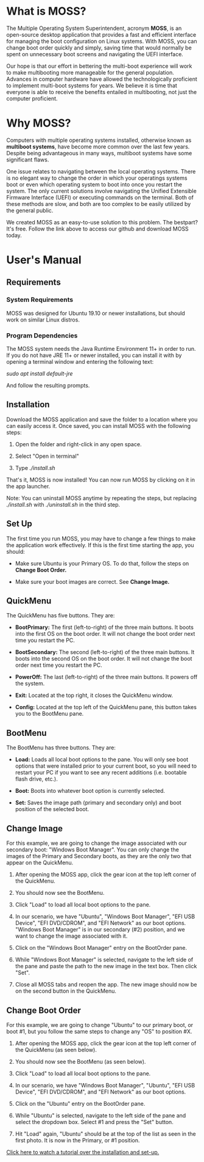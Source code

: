 
What is MOSS?
=================
The Multiple Operating System Superintendent, acronym **MOSS**, is an open-source 
desktop application that provides
a fast and efficient interface for managing the boot configuration on Linux systems. With
MOSS, you can change boot order quickly and simply, saving time that
would normally be spent on unnecessary boot screens and navigating the
UEFI interface.

Our hope is that our effort in bettering the multi-boot experience will
work to make multibooting more manageable for the general population.
Advances in computer hardware have allowed the technologically
proficient to implement multi-boot systems for years. We believe it is
time that everyone is able to receive the benefits entailed in
multibooting, not just the computer proficient.

Why MOSS?
=================

Computers with multiple operating systems installed, otherwise known as
**multiboot systems**, have become more common over the last few years.
Despite being advantageous in many ways, multiboot systems have some
significant flaws.

One issue relates to navigating between the local operating systems.
There is no elegant way to change the order in which your operatings
systems boot or even which operating system to boot into once you
restart the system. The only current solutions involve navigating the
Unified Extensible Firmware Interface (UEFI) or executing commands on
the terminal. Both of these methods are slow, and both are too complex
to be easily utilized by the general public.

We created MOSS as an easy-to-use solution to this problem. The bestpart? It's free. 
Follow the link above to access our github and download MOSS today. 


User's Manual
=============

Requirements
------------

### System Requirements

MOSS was designed for Ubuntu 19.10 or newer installations, but should
work on similar Linux distros.

### Program Dependencies

The MOSS system needs the Java Runtime Environment 11+ in order to run.
If you do not have JRE 11+ or newer installed, you can install it with
by opening a terminal window and entering the following text:

*sudo apt install default-jre*

And follow the resulting prompts.

Installation
------------

Download the MOSS application and save the folder to a location where
you can easily access it. Once saved, you can install MOSS with the
following steps:

1.  Open the folder and right-click in any open space.

2.  Select "Open in terminal"

3.  Type *./install.sh*

That's it, MOSS is now installed! You can now run MOSS by clicking on it
in the app launcher.

Note: You can uninstall MOSS anytime by repeating the steps, but
replacing *./install.sh* with *./uninstall.sh* in the third step.

Set Up
------

The first time you run MOSS, you may have to change a few things to make
the application work effectively. If this is the first time starting the
app, you should:

-   Make sure Ubuntu is your Primary OS. To do that, follow the steps on
    **Change Boot Order.**

-   Make sure your boot images are correct. See **Change Image.**

QuickMenu
---------

The QuickMenu has five buttons. They are:

-   **BootPrimary:** The first (left-to-right) of the three main
    buttons. It boots into the first OS on the boot order. It will not
    change the boot order next time you restart the PC.

-   **BootSecondary:** The second (left-to-right) of the three main
    buttons. It boots into the second OS on the boot order. It will
    not change the boot order next time you restart the PC.

-   **PowerOff:** The last (left-to-right) of the three main buttons. It
    powers off the system.

-   **Exit:** Located at the top right, it closes the QuickMenu window.

-   **Config:** Located at the top left of the QuickMenu pane, this
    button takes you to the BootMenu pane.

BootMenu
--------

The BootMenu has three buttons. They are:

-   **Load:** Loads all local boot options to the pane. You will only
    see boot options that were installed prior to your current boot,
    so you will need to restart your PC if you want to see any recent
    additions (i.e. bootable flash drive, etc.).

-   **Boot:** Boots into whatever boot option is currently selected.

-   **Set:** Saves the image path (primary and secondary only) and boot
    position of the selected boot.

Change Image
------------

For this example, we are going to change the image associated with our
secondary boot: "Windows Boot Manager". You can only change the images
of the Primary and Secondary boots, as they are the only two that appear
on the QuickMenu.

1.  After opening the MOSS app, click the gear icon at the top left
    corner of the QuickMenu.

2.  You should now see the BootMenu.

3.  Click "Load" to load all local boot options to the pane.

4.  In our scenario, we have "Ubuntu", "Windows Boot Manager", "EFI USB
    Device", "EFI DVD/CDROM", and "EFI Network" as our boot options.
    "Windows Boot Manager" is in our secondary (\#2) position, and we
    want to change the image associated with it.

5.  Click on the "Windows Boot Manager" entry on the BootOrder pane.

6.  While "Windows Boot Manager" is selected, navigate to the left side
    of the pane and paste the path to the new image in the text box.
    Then click "Set".

7.  Close all MOSS tabs and reopen the app. The new image should now be
    on the second button in the QuickMenu.

Change Boot Order
-----------------

For this example, we are going to change "Ubuntu" to our primary boot,
or boot \#1, but you follow the same steps to change any "OS" to
position \#X.

1.  After opening the MOSS app, click the gear icon at the top left
    corner of the QuickMenu (as seen below).

2.  You should now see the BootMenu (as seen below).

3.  Click "Load" to load all local boot options to the pane.

4.  In our scenario, we have "Windows Boot Manager", "Ubuntu", "EFI USB
    Device", "EFI DVD/CDROM", and "EFI Network" as our boot options.

5.  Click on the "Ubuntu" entry on the BootOrder pane.

6.  While "Ubuntu" is selected, navigate to the left side of the pane
    and select the dropdown box. Select \#1 and press the "Set"
    button.

7.  Hit "Load" again, "Ubuntu" should be at the top of the list as seen
    in the first photo. It is now in the Primary, or \#1 position.



[Click here to watch a tutorial over the installation and set-up.](https://youtu.be/v9TU5TQpqhI)
